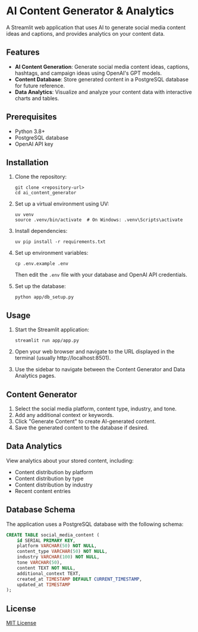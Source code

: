 # AI Content Generator & Analytics

A Streamlit web application that uses AI to generate social media content ideas and captions, and provides analytics on your content data.

## Features

- **AI Content Generation**: Generate social media content ideas, captions, hashtags, and campaign ideas using OpenAI's GPT models.
- **Content Database**: Store generated content in a PostgreSQL database for future reference.
- **Data Analytics**: Visualize and analyze your content data with interactive charts and tables.

## Prerequisites

- Python 3.8+
- PostgreSQL database
- OpenAI API key

## Installation

1. Clone the repository:
   ```
   git clone <repository-url>
   cd ai_content_generator
   ```

2. Set up a virtual environment using UV:
   ```
   uv venv
   source .venv/bin/activate  # On Windows: .venv\Scripts\activate
   ```

3. Install dependencies:
   ```
   uv pip install -r requirements.txt
   ```

4. Set up environment variables:
   ```
   cp .env.example .env
   ```
   Then edit the `.env` file with your database and OpenAI API credentials.

5. Set up the database:
   ```
   python app/db_setup.py
   ```

## Usage

1. Start the Streamlit application:
   ```
   streamlit run app/app.py
   ```

2. Open your web browser and navigate to the URL displayed in the terminal (usually http://localhost:8501).

3. Use the sidebar to navigate between the Content Generator and Data Analytics pages.

## Content Generator

1. Select the social media platform, content type, industry, and tone.
2. Add any additional context or keywords.
3. Click "Generate Content" to create AI-generated content.
4. Save the generated content to the database if desired.

## Data Analytics

View analytics about your stored content, including:
- Content distribution by platform
- Content distribution by type
- Content distribution by industry
- Recent content entries

## Database Schema

The application uses a PostgreSQL database with the following schema:

```sql
CREATE TABLE social_media_content (
    id SERIAL PRIMARY KEY,
    platform VARCHAR(50) NOT NULL,
    content_type VARCHAR(50) NOT NULL,
    industry VARCHAR(100) NOT NULL,
    tone VARCHAR(50),
    content TEXT NOT NULL,
    additional_context TEXT,
    created_at TIMESTAMP DEFAULT CURRENT_TIMESTAMP,
    updated_at TIMESTAMP
);
```

## License

[MIT License](LICENSE) 